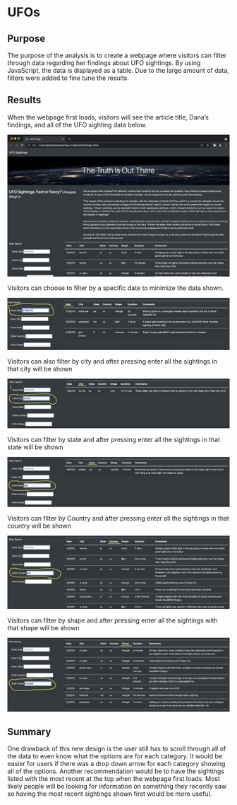 # UFOs

## Purpose 
The purpose of the analysis is to create a webpage where visitors can filter through data regarding her findings about UFO sightings. By using JavaScript, the data is displayed as a table. Due to the large amount of data, filters were added to fine tune the results. 

## Results 
When the webpage first loads, visitors will see the article title, Dana’s findings, and all of the UFO sighting data below. 

![First Page](https://github.com/jaousley/UFOs/blob/main/images%20for%20readme/First%20Page.png)

Visitors can choose to filter by a specific date to minimize the data shown.

![Date_Filter](https://github.com/jaousley/UFOs/blob/main/images%20for%20readme/Date_Filter.png)

Visitors can also filter by city and after pressing enter all the sightings in that city will be shown

![City_Filter](https://github.com/jaousley/UFOs/blob/main/images%20for%20readme/City_Filter.png)

Visitors can filter by state and after pressing enter all the sightings in that state will be shown

![State_Filter](https://github.com/jaousley/UFOs/blob/main/images%20for%20readme/State_Filter.png)

Visitors can filter by Country and after pressing enter all the sightings in that country will be shown

![Country_Filter](https://github.com/jaousley/UFOs/blob/main/images%20for%20readme/Country_Filter.png)

Visitors can filter by shape and after pressing enter all the sightings with that shape will be shown

![Shape_Filter](https://github.com/jaousley/UFOs/blob/main/images%20for%20readme/Shape_Filter.png)

## Summary

One drawback of this new design is the user still has to scroll through all of the data to even know what the options are for each category. It would be easier for users if there was a drop down arrow for each category showing all of the options. Another recommendation would be to have the sightings listed with the most recent at the top when the webpage first loads. Most likely people will be looking for information on something they recently saw so having the most recent sightings shown first would be more useful. 
